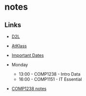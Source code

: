 # notes
## Links
- [D2L](https://learn.georgebrown.ca)
- [AtKlass](https://app.atklass.com)
- [Important Dates](https://www.georgebrown.ca/current-students/important-dates?term=27246&category=131)

- Monday
  - 13:00 - COMP1238 - Intro Data
  - 16:00 - COMP1151 - IT Essential
- [COMP1238 notes](comp1238.md)
